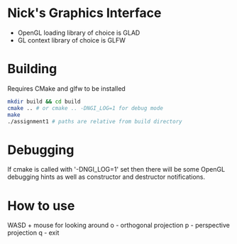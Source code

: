# Nick's Graphics Interface
- OpenGL loading library of choice is GLAD
- GL context library of choice is GLFW

# Building
Requires CMake and glfw to be installed
```bash
mkdir build && cd build
cmake .. # or cmake .. -DNGI_LOG=1 for debug mode
make
./assignment1 # paths are relative from build directory
```

# Debugging
If cmake is called with '-DNGI_LOG=1' set then there will be some OpenGL debugging
hints as well as constructor and destructor notifications.

# How to use
WASD + mouse for looking around
o - orthogonal projection
p - perspective projection
q - exit
